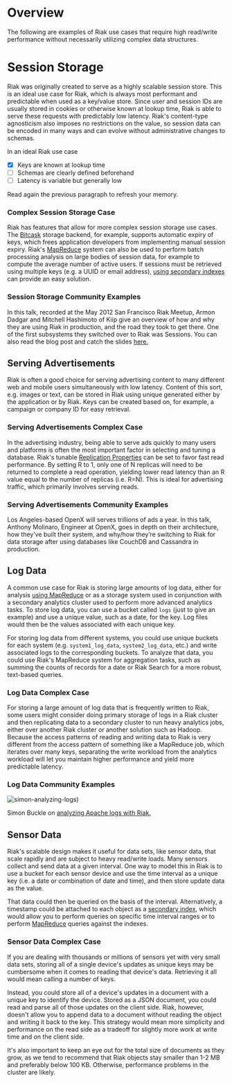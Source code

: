 <!--
{
"name" : "high-read-write",
"version" : "0.1",
"title" : "Riak Use Cases: High Read/Write, Simple Applications",
"description" : "TBD.",
"freshnessDate" : 2015-07-30,
"homepage" :   "http://docs.basho.com/riak/latest/dev/data-modeling/",
"canonicalSource" : "http://docs.basho.com/riak/latest/dev/data-modeling/",
"license" : "All Rights Reserved"
}
-->
<!-- @section -->
# Overview

The following are examples of Riak use cases that require high read/write performance without necessarily utilizing complex data structures.

<!-- @section -->

# Session Storage

Riak was originally created to serve as a highly scalable session store. This is an ideal use case for Riak, which is always most performant and predictable when used as a key/value store. Since user and session IDs are usually stored in cookies or otherwise known at lookup time, Riak is able to serve these requests with predictably low latency. Riak's content-type agnosticism also imposes no restrictions on the value, so session data can be encoded in many ways and can evolve without administrative changes to schemas.

<!-- @multipleChoice -->

In an ideal Riak use case

- [X] Keys are known at lookup time
- [ ] Schemas are clearly defined beforehand
- [ ] Latency is variable but generally low

Read again the previous paragraph to refresh your memory.

<!-- @end -->

### Complex Session Storage Case

Riak has features that allow for more complex session storage use cases. The [Bitcask](http://docs.basho.com/riak/latest/ops/advanced/backends/bitcask/) storage backend, for example, supports automatic expiry of keys, which frees application developers from implementing manual session expiry. Riak's [MapReduce](http://docs.basho.com/riak/latest/dev/using/mapreduce/) system can also be used to perform batch processing analysis on large bodies of session data, for example to compute the average number of active users. If sessions must be retrieved using multiple keys (e.g. a UUID or email address), [using secondary indexes](http://docs.basho.com/riak/latest/dev/using/2i/) can provide an easy solution.

### Session Storage Community Examples

<!-- @resource, "url": "https://player.vimeo.com/video/42744689"  -->

In this talk, recorded at the May 2012 San Francisco Riak Meetup, Armon Dadgar and Mitchell Hashimoto of Kiip give an overview of how and why they are using Riak in production, and the road they took to get there. One of the first subsystems they switched over to Riak was Sessions. You can also read the blog post and catch the slides [here.](http://basho.com/blog/technical/2012/05/25/Scaling-Riak-At-Kiip/)

 <!-- @openResponse, "text" : "Watch the video \"Scaling Riak at Kiip\" and write a short summary of those points in the video that matter most to you. Submit your summary here."-->

<!-- @section -->

## Serving Advertisements

Riak is often a good choice for serving advertising content to many different web and mobile users simultaneously with low latency. Content of this sort, e.g. images or text, can be stored in Riak using unique generated either by the application or by Riak. Keys can be created based on, for example, a campaign or company ID for easy retrieval.

### Serving Advertisements Complex Case

In the advertising industry, being able to serve ads quickly to many users and platforms is often the most important factor in selecting and tuning a database. Riak's tunable [Replication Properties](http://docs.basho.com/riak/latest/dev/advanced/replication-properties/) can be set to favor fast read performance. By setting R to 1, only one of N replicas will need to be returned to complete a read operation, yielding lower read latency than an R value equal to the number of replicas (i.e. R=N). This is ideal for advertising traffic, which primarily involves serving reads.

### Serving Advertisements Community Examples

<!-- @resource, "url": "https://player.vimeo.com/video/49775483" -->

Los Angeles-based OpenX will serves trillions of ads a year. In this talk, Anthony Molinaro, Engineer at OpenX, goes in depth on their architecture, how they’ve built their system, and why/how they’re switching to Riak for data storage after using databases like CouchDB and Cassandra in production.

 <!-- @openResponse, "text" : "Watch the video \"Riak at OpenX\" and write a short summary of those points in the video that matter most to you. Submit your summary here."-->

<!-- @section -->

## Log Data

A common use case for Riak is storing large amounts of log data, either for analysis [using MapReduce](http://docs.basho.com/riak/latest/dev/using/mapreduce/) or as a storage system used in conjunction with a secondary analytics cluster used to perform more advanced analytics tasks. To store log data, you can use a bucket called `logs` (just to give an example) and use a unique value, such as a date, for the key. Log files would then be the values associated with each unique key.

For storing log data from different systems, you could use unique buckets for each system (e.g. `system1_log_data`, `system2_log_data`, etc.) and write associated logs to the corresponding buckets. To analyze that data, you could use Riak's MapReduce system for aggregation tasks, such as summing the counts of records for a date or Riak Search for a more robust, text-based queries.

### Log Data Complex Case

For storing a large amount of log data that is frequently written to Riak, some users might consider doing primary storage of logs in a Riak cluster and then replicating data to a secondary cluster to run heavy analytics jobs, either over another Riak cluster or another solution such as Hadoop. Because the access patterns of reading and writing data to Riak is very different from the access pattern of something like a MapReduce job, which iterates over many keys, separating the write workload from the analytics workload will let you maintain higher performance and yield more predictable latency.

### Log Data Community Examples

![simon-analyzing-logs)](http://docs.basho.com/shared/2.1.1/images/simon-analyzing-logs.png)

Simon Buckle on [analyzing Apache logs with Riak.](http://www.simonbuckle.com/2011/08/27/analyzing-apache-logs-with-riak/)

 <!-- @openResponse, "text" : "Read the article about \"Analyzing Apache logs with Riak\" and write a short summary of those points in the article that matter most to you. Submit your summary here."-->

<!-- @section -->

## Sensor Data

Riak's scalable design makes it useful for data sets, like sensor data, that scale rapidly and are subject to heavy read/write loads. Many sensors collect and send data at a given interval. One way to model this in Riak is to use a bucket for each sensor device and use the time interval as a unique key (i.e. a date or combination of date and time), and then store update data as the value.

That data could then be queried on the basis of the interval. Alternatively, a timestamp could be attached to each object as a [secondary index](http://docs.basho.com/riak/latest/dev/using/2i/), which would allow you to perform queries on specific time interval ranges or to perform [MapReduce](http://docs.basho.com/riak/latest/dev/using/mapreduce/) queries against the indexes.

### Sensor Data Complex Case

If you are dealing with thousands or millions of sensors yet with very small data sets, storing all of a single device's updates as unique keys may be cumbersome when it comes to reading that device's data. Retrieving it all would mean calling a number of keys.

Instead, you could store all of a device's updates in a document with a unique key to identify the device. Stored as a JSON document, you could read and parse all of those updates on the client side. Riak, however, doesn't allow you to append data to a document without reading the object and writing it back to the key. This strategy would mean more simplicity and performance on the read side as a tradeoff for slightly more work at write time and on the client side.

It's also important to keep an eye out for the total size of documents as they grow, as we tend to recommend that Riak objects stay smaller than 1-2 MB and preferably below 100 KB. Otherwise, performance problems in the cluster are likely.
